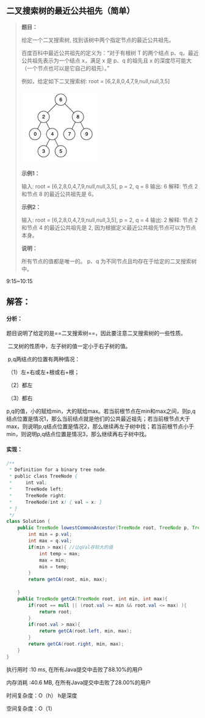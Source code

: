 ## 二叉搜索树的最近公共祖先（简单）

> **题目：**
>
> 给定一个二叉搜索树, 找到该树中两个指定节点的最近公共祖先。
>
> 百度百科中最近公共祖先的定义为：“对于有根树 T 的两个结点 p、q，最近公共祖先表示为一个结点 x，满足 x 是 p、q 的祖先且 x 的深度尽可能大（一个节点也可以是它自己的祖先）。”
>
> 例如，给定如下二叉搜索树:  root = [6,2,8,0,4,7,9,null,null,3,5]
>
> ![img](pics/binarysearchtree_improved.png)
>
> **示例1：**
>
> 输入: root = [6,2,8,0,4,7,9,null,null,3,5], p = 2, q = 8
> 输出: 6 
> 解释: 节点 2 和节点 8 的最近公共祖先是 6。
>
> **示例2：**
>
> 输入: root = [6,2,8,0,4,7,9,null,null,3,5], p = 2, q = 4
> 输出: 2
> 解释: 节点 2 和节点 4 的最近公共祖先是 2, 因为根据定义最近公共祖先节点可以为节点本身。
>
> **说明：**
>
> 所有节点的值都是唯一的。
> p、q 为不同节点且均存在于给定的二叉搜索树中。

9:15~10:15

## 解答：

#### 分析：

​	题目说明了给定的是==二叉搜索树==，因此要注意二叉搜索树的一些性质。

​	二叉树的性质中，左子树的值一定小于右子树的值。

​	p,q两结点的位置有两种情况：

​		（1）左+右或左+根或右+根；

​		（2）都左

​		（3）都右

​	p,q的值，小的赋给min，大的赋给max。若当前根节点在min和max之间，则p,q结点位置是情况1，那么当前结点就是他们的公共最近祖先；若当前根节点大于max，则说明p,q结点位置是情况2，那么继续再左子树中找；若当前根节点小于min，则说明p,q结点位置是情况3，那么继续再右子树中找。

#### 实现：

```java
/**
 * Definition for a binary tree node.
 * public class TreeNode {
 *     int val;
 *     TreeNode left;
 *     TreeNode right;
 *     TreeNode(int x) { val = x; }
 * }
 */
class Solution {
    public TreeNode lowestCommonAncestor(TreeNode root, TreeNode p, TreeNode q) {
        int min = p.val;
        int max = q.val;
        if(min > max){ //让qVal存较大的值
            int temp = max;
            max = min;
            min = temp;
        }
        return getCA(root, min, max);
        
    }
    public TreeNode getCA(TreeNode root, int min, int max){
        if(root == null || (root.val >= min && root.val <= max) ){
            return root;
        }
        if(root.val > max){
            return getCA(root.left, min, max);
        }
        return getCA(root.right, min, max);
    }
}
```

执行用时 :10 ms, 在所有Java提交中击败了88.10%的用户

内存消耗 :40.6 MB, 在所有Java提交中击败了28.00%的用户

时间复杂度：O（h） h是深度

空间复杂度：O（1）